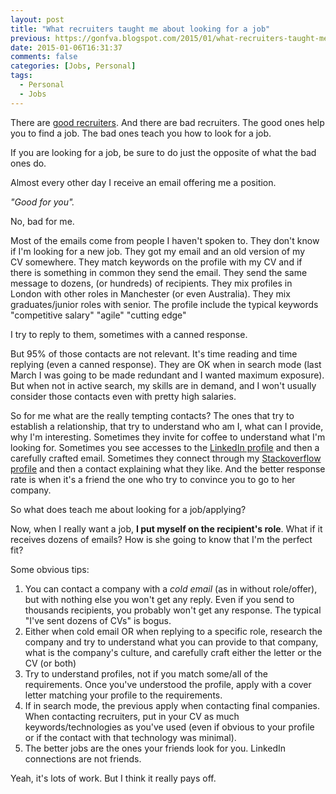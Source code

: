 ```yaml
---
layout: post
title: "What recruiters taught me about looking for a job"
previous: https://gonfva.blogspot.com/2015/01/what-recruiters-taught-me-about-looking.html
date: 2015-01-06T16:31:37
comments: false
categories: [Jobs, Personal]
tags:
  - Personal
  - Jobs
---
```


There are [good recruiters](http://gonfva.blogspot.co.uk/2014/05/good-examples.html). And there are bad recruiters. The good ones help you to find a job. The bad ones teach you how to look for a job.


If you are looking for a job, be sure to do just the opposite of what the bad ones do.


Almost every other day I receive an email offering me a position.


<i>"Good for you".&nbsp;</i>


No, bad for me.


Most of the emails come from people I haven't spoken to. They don't know if I'm looking for a new job. They got my email and an old version of my CV&nbsp;somewhere. They match keywords on the profile with my CV and if there is something in common they send the email. They send the same message to dozens, (or hundreds) of recipients. They mix profiles in London with other roles in Manchester (or even Australia). They mix graduates/junior roles with senior. The profile include the typical keywords "competitive salary" "agile" "cutting edge"


I try to reply to them, sometimes with a canned response.


But 95% of those contacts are not relevant. It's time reading and time replying (even a canned response). They are OK when in search mode (last March I was going to be made redundant and I wanted maximum exposure). But when not in active search, my skills are in demand, and I won't usually consider those contacts even with pretty high salaries.


So for me what are the really tempting contacts? The ones that try to establish a relationship, that try to understand who am I, what can I provide, why I'm interesting. Sometimes they invite for coffee to understand what I'm looking for. Sometimes you see accesses to the [LinkedIn profile](http://uk.linkedin.com/in/gonzalofernandezvictorio) and then a carefully crafted email. Sometimes they connect through my [Stackoverflow profile](http://careers.stackoverflow.com/gonfva) and then a contact explaining what they like. And the better response rate is when it's a friend the one who try to convince you to go to her company.


So what does teach me about looking for a job/applying?


Now, when I really want a job, <b>I put myself on the recipient's role</b>. What if it receives dozens of emails? How is she going to know that I'm the perfect fit?


Some obvious tips:



<ol><li>You can contact a company with a <i>cold email </i>(as in without role/offer), but with nothing else you won't get any reply. Even if you send to thousands recipients, you probably won't get any response. The typical "I've sent dozens of CVs" is bogus.</li><li>Either when cold email OR when replying to a specific role, research the company and try to understand what you can provide to that company, what is the company's culture, and carefully craft either the letter or the CV (or both)</li><li>Try to understand profiles, not if you match some/all of the requirements. Once you've understood the profile, apply with a cover letter matching your profile to the requirements.</li><li>If in search mode, the previous apply when contacting final companies. When contacting recruiters, put in your CV as much keywords/technologies as you've used (even if obvious to your profile or if the contact with that technology was minimal).</li><li>The better jobs are the ones your friends look for you. LinkedIn connections are not friends.</li></ol>
Yeah, it's lots of work. But I think it really pays off.




